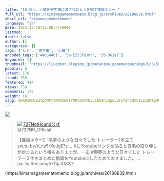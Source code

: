 ```yaml
---
title: "1配信へ。心臓を寄生虫に侵されたヒトを探す推論ホラー "
full_url: "https://kimamagamematomemo.blog.jp/archives/26188839.html"
short_url: "kimamagamematomemo"
language: "ja"
date: 2023-12-18T15:00:47+0900
lastmod: 
draft: false
author: []
categories: []
tags: ['ヒト', '寄生虫', '心臓']
encoded_tags: ['44OS44OI', '5a-E55Sf6Jmr', '5b-D6IeT']
keywords: []
thumbnail: "https://livedoor.blogimg.jp/matakima_gamematome/imgs/5/5/55f0dea2-s.jpg"
popular: 6
latest: 176
trend: 755
featured: 414
views: 758
comments: 172
weight: 16
slug: aHR0cHMvL2tpbWFtYWdhbWVtYXRvbWVtby5ibG9nLmpwL2FyY2hpdmVzLzI2MTg4ODM5Lmh0bWw=
---
```


![](https://livedoor.blogimg.jp/matakima_gamematome/imgs/5/5/55f0dea2-s.jpg)

<blockquote id='twibodyeaSxgpMsvS'> <p> <img src='https//livedoor.blogimg.jp/matakima_gamematome/imgs/0/e/0ec4813f.jpg'> <a target='_blank' href='https//twitter.com/727NH_Official/status/1736331952247152772'>727NotHound公式 </a><br> @727NH_Official </p> <p id='twitexteaSxgpMsvS'> 【推論ホラー】'悪夢のような日々でした'トレーラー2本立て youtu.be/V_ny5rXoJgE?si… XにYoutubeリンクを貼ると自宅の取り壊しが始まるという噂もありますが、一応 #悪夢のような日々でした トレーラー２作をまとめた動画をYoutubeにしたためておきました。… pic.twitter.com/h7GpJO32jE </p> </blockquote> 

(https//kimamagamematomemo.blog.jp/archives/26188839.html)
